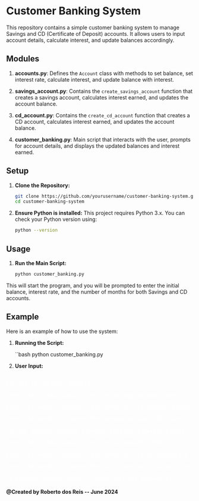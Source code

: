 # Customer Banking System

This repository contains a simple customer banking system to manage Savings and CD (Certificate of Deposit) accounts. It allows users to input account details, calculate interest, and update balances accordingly.

## Modules

1. **accounts.py**: Defines the `Account` class with methods to set balance, set interest rate, calculate interest, and update balance with interest.

2. **savings_account.py**: Contains the `create_savings_account` function that creates a savings account, calculates interest earned, and updates the account balance.

3. **cd_account.py**: Contains the `create_cd_account` function that creates a CD account, calculates interest earned, and updates the account balance.

4. **customer_banking.py**: Main script that interacts with the user, prompts for account details, and displays the updated balances and interest earned.

## Setup

1. **Clone the Repository:**
   ```bash
   git clone https://github.com/yourusername/customer-banking-system.git
   cd customer-banking-system

2. **Ensure Python is installed:**
This project requires Python 3.x. You can check your Python version using:
    ```bash
    python --version

## Usage


1. **Run the Main Script:**
    ```bash
    python customer_banking.py

This will start the program, and you will be prompted to enter the initial balance, interest rate, and the number of months for both Savings and CD accounts.

## Example

Here is an example of how to use the system:

1. **Running the Script:**
   
   ``bash
    python customer_banking.py

2. **User Input:**
<pre style="color:white">

Welcome to Customer Banking

Enter the initial balance for the Savings Account: 1000

Enter the annual interest rate (APR) for the Savings Account: 5

Enter the number of months the savings account will accrue interest: 12

Savings Account Updated Balance: 1050.00, Interest Earned: 50.00

Enter the initial balance for the CD Account: 2000

Enter the annual interest rate (APR) for the CD Account: 3

Enter the number of months the CD account will accrue interest: 12

CD Account Updated Balance: 2060, Interest Earned: 60
</pre>


#### @Created by Roberto dos Reis -- June 2024



